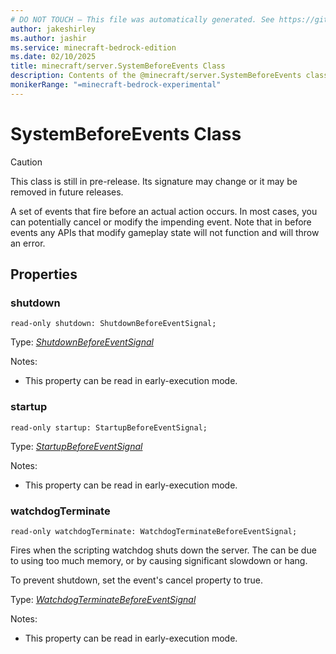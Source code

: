 ```yaml
---
# DO NOT TOUCH — This file was automatically generated. See https://github.com/mojang/minecraftapidocsgenerator to modify descriptions, examples, etc.
author: jakeshirley
ms.author: jashir
ms.service: minecraft-bedrock-edition
ms.date: 02/10/2025
title: minecraft/server.SystemBeforeEvents Class
description: Contents of the @minecraft/server.SystemBeforeEvents class.
monikerRange: "=minecraft-bedrock-experimental"
---
```

# SystemBeforeEvents Class

> [!CAUTION]
> This class is still in pre-release.  Its signature may change or it may be removed in future releases.

A set of events that fire before an actual action occurs. In most cases, you can potentially cancel or modify the impending event. Note that in before events any APIs that modify gameplay state will not function and will throw an error.

## Properties

### **shutdown**
`read-only shutdown: ShutdownBeforeEventSignal;`

Type: [*ShutdownBeforeEventSignal*](ShutdownBeforeEventSignal.md)

Notes:
  - This property can be read in early-execution mode.

### **startup**
`read-only startup: StartupBeforeEventSignal;`

Type: [*StartupBeforeEventSignal*](StartupBeforeEventSignal.md)

Notes:
  - This property can be read in early-execution mode.

### **watchdogTerminate**
`read-only watchdogTerminate: WatchdogTerminateBeforeEventSignal;`

Fires when the scripting watchdog shuts down the server. The can be due to using too much memory, or by causing significant slowdown or hang.

To prevent shutdown, set the event's cancel property to true.

Type: [*WatchdogTerminateBeforeEventSignal*](WatchdogTerminateBeforeEventSignal.md)

Notes:
  - This property can be read in early-execution mode.
